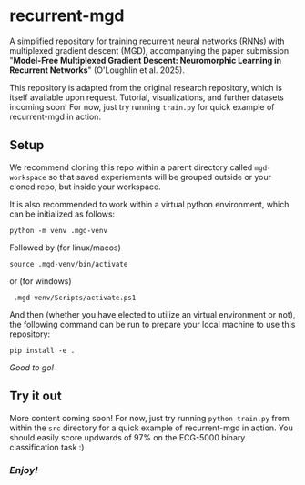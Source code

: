 # recurrent-mgd
A simplified repository for training recurrent neural networks (RNNs) with multiplexed gradient descent (MGD), accompanying the paper submission "**Model-Free Multiplexed Gradient Descent: Neuromorphic Learning in Recurrent Networks**" (O'Loughlin et al. 2025).

This repository is adapted from the original research repository, which is itself available upon request.  Tutorial, visualizations, and further datasets incoming soon!  For now, just try running `train.py` for quick example of recurrent-mgd in action.

## Setup

We recommend cloning this repo within a parent directory called `mgd-workspace` so that saved experiements will be grouped outside or your cloned repo, but inside your workspace.

It is also recommended to work within a virtual python environment, which can be initialized as follows:

```
python -m venv .mgd-venv
```
Followed by (for linux/macos)
```
source .mgd-venv/bin/activate
```
or (for windows)
```
 .mgd-venv/Scripts/activate.ps1
```

And then (whether you have elected to utilize an virtual environment or not), the following command can be run to prepare your local machine to use this repository:

```
pip install -e .
```

*Good to go!*

## Try it out
More content coming soon!  For now, just try running `python train.py` from within the `src` directory for a quick example of recurrent-mgd in action.  You should easily score updwards of 97% on the ECG-5000 binary classification task :)

### *Enjoy!*